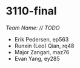 # 3110-final
*Team Name: // TODO*
- Erik Pedersen, ep563
- Runxin (Leo) Qian, rq48
- Major Zangari, maz76
- Evan Yang, ey285
